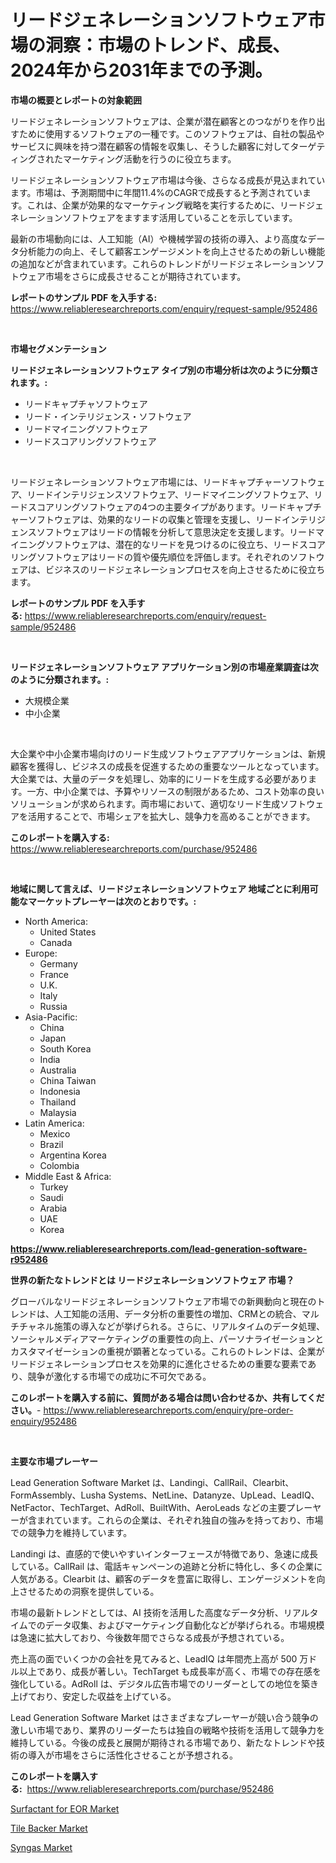 <p><h1>リードジェネレーションソフトウェア市場の洞察：市場のトレンド、成長、2024年から2031年までの予測。</h1></p><p><strong>市場の概要とレポートの対象範囲</strong></p>
<p><p>リードジェネレーションソフトウェアは、企業が潜在顧客とのつながりを作り出すために使用するソフトウェアの一種です。このソフトウェアは、自社の製品やサービスに興味を持つ潜在顧客の情報を収集し、そうした顧客に対してターゲティングされたマーケティング活動を行うのに役立ちます。</p><p>リードジェネレーションソフトウェア市場は今後、さらなる成長が見込まれています。市場は、予測期間中に年間11.4%のCAGRで成長すると予測されています。これは、企業が効果的なマーケティング戦略を実行するために、リードジェネレーションソフトウェアをますます活用していることを示しています。</p><p>最新の市場動向には、人工知能（AI）や機械学習の技術の導入、より高度なデータ分析能力の向上、そして顧客エンゲージメントを向上させるための新しい機能の追加などが含まれています。これらのトレンドがリードジェネレーションソフトウェア市場をさらに成長させることが期待されています。</p></p>
<p><strong>レポートのサンプル PDF を入手する:</strong> <a href="https://www.reliableresearchreports.com/enquiry/request-sample/952486">https://www.reliableresearchreports.com/enquiry/request-sample/952486</a></p>
<p>&nbsp;</p>
<p><strong>市場セグメンテーション</strong></p>
<p><strong>リードジェネレーションソフトウェア タイプ別の市場分析は次のように分類されます。:</strong></p>
<p><ul><li>リードキャプチャソフトウェア</li><li>リード・インテリジェンス・ソフトウェア</li><li>リードマイニングソフトウェア</li><li>リードスコアリングソフトウェア</li></ul></p>
<p>&nbsp;</p>
<p><p>リードジェネレーションソフトウェア市場には、リードキャプチャーソフトウェア、リードインテリジェンスソフトウェア、リードマイニングソフトウェア、リードスコアリングソフトウェアの4つの主要タイプがあります。リードキャプチャーソフトウェアは、効果的なリードの収集と管理を支援し、リードインテリジェンスソフトウェアはリードの情報を分析して意思決定を支援します。リードマイニングソフトウェアは、潜在的なリードを見つけるのに役立ち、リードスコアリングソフトウェアはリードの質や優先順位を評価します。それぞれのソフトウェアは、ビジネスのリードジェネレーションプロセスを向上させるために役立ちます。</p></p>
<p><strong>レポートのサンプル PDF を入手する:</strong>&nbsp;<a href="https://www.reliableresearchreports.com/enquiry/request-sample/952486">https://www.reliableresearchreports.com/enquiry/request-sample/952486</a></p>
<p>&nbsp;</p>
<p><strong> リードジェネレーションソフトウェア アプリケーション別の市場産業調査は次のように分類されます。:</strong></p>
<p><ul><li>大規模企業</li><li>中小企業</li></ul></p>
<p>&nbsp;</p>
<p><p>大企業や中小企業市場向けのリード生成ソフトウェアアプリケーションは、新規顧客を獲得し、ビジネスの成長を促進するための重要なツールとなっています。大企業では、大量のデータを処理し、効率的にリードを生成する必要があります。一方、中小企業では、予算やリソースの制限があるため、コスト効率の良いソリューションが求められます。両市場において、適切なリード生成ソフトウェアを活用することで、市場シェアを拡大し、競争力を高めることができます。</p></p>
<p><strong>このレポートを購入する:</strong>&nbsp; <a href="https://www.reliableresearchreports.com/purchase/952486">https://www.reliableresearchreports.com/purchase/952486</a></p>
<p>&nbsp;</p>
<p><strong>地域に関して言えば、リードジェネレーションソフトウェア 地域ごとに利用可能なマーケットプレーヤーは次のとおりです。:</strong></p>
<p><ul>
    <li>
        North America:
        <ul>
            <li>United States</li>
            <li>Canada</li>
        </ul>
    </li>
    <li>
        Europe:
        <ul>
            <li>Germany</li>
            <li>France</li>
            <li>U.K.</li>
            <li>Italy</li>
            <li>Russia</li>
        </ul>
    </li>
    <li>
        Asia-Pacific:
        <ul>
            <li>China</li>
            <li>Japan</li>
            <li>South Korea</li>
            <li>India</li>
            <li>Australia</li>
            <li>China Taiwan</li>
            <li>Indonesia</li>
            <li>Thailand</li>
            <li>Malaysia</li>
        </ul>
    </li>
    <li>
        Latin America:
        <ul>
            <li>Mexico</li>
            <li>Brazil</li>
            <li>Argentina Korea</li>
            <li>Colombia</li>
        </ul>
    </li>
    <li>
        Middle East & Africa:
        <ul>
            <li>Turkey</li>
            <li>Saudi</li>
            <li>Arabia</li>
            <li>UAE</li>
            <li>Korea</li>
        </ul>
    </li>
    </ul></p>
<p><strong><a href="https://www.reliableresearchreports.com/lead-generation-software-r952486">https://www.reliableresearchreports.com/lead-generation-software-r952486</a></strong>&nbsp;</p>
<p><strong>世界の新たなトレンドとは リードジェネレーションソフトウェア 市場？</strong></p>
<p><p>グローバルなリードジェネレーションソフトウェア市場での新興動向と現在のトレンドは、人工知能の活用、データ分析の重要性の増加、CRMとの統合、マルチチャネル施策の導入などが挙げられる。さらに、リアルタイムのデータ処理、ソーシャルメディアマーケティングの重要性の向上、パーソナライゼーションとカスタマイゼーションの重視が顕著となっている。これらのトレンドは、企業がリードジェネレーションプロセスを効果的に進化させるための重要な要素であり、競争が激化する市場での成功に不可欠である。</p></p>
<p><strong>このレポートを購入する前に、質問がある場合は問い合わせるか、共有してください。</strong>- <a href="https://www.reliableresearchreports.com/enquiry/pre-order-enquiry/952486">https://www.reliableresearchreports.com/enquiry/pre-order-enquiry/952486</a></p>
<p>&nbsp;</p>
<p><strong>主要な市場プレーヤー</strong></p>
<p><p>Lead Generation Software Market は、Landingi、CallRail、Clearbit、FormAssembly、Lusha Systems、NetLine、Datanyze、UpLead、LeadIQ、NetFactor、TechTarget、AdRoll、BuiltWith、AeroLeads などの主要プレーヤーが含まれています。これらの企業は、それぞれ独自の強みを持っており、市場での競争力を維持しています。</p><p>Landingi は、直感的で使いやすいインターフェースが特徴であり、急速に成長している。CallRail は、電話キャンペーンの追跡と分析に特化し、多くの企業に人気がある。Clearbit は、顧客のデータを豊富に取得し、エンゲージメントを向上させるための洞察を提供している。</p><p>市場の最新トレンドとしては、AI 技術を活用した高度なデータ分析、リアルタイムでのデータ収集、およびマーケティング自動化などが挙げられる。市場規模は急速に拡大しており、今後数年間でさらなる成長が予想されている。</p><p>売上高の面でいくつかの会社を見てみると、LeadIQ は年間売上高が 500 万ドル以上であり、成長が著しい。TechTarget も成長率が高く、市場での存在感を強化している。AdRoll は、デジタル広告市場でのリーダーとしての地位を築き上げており、安定した収益を上げている。</p><p>Lead Generation Software Market はさまざまなプレーヤーが競い合う競争の激しい市場であり、業界のリーダーたちは独自の戦略や技術を活用して競争力を維持している。今後の成長と展開が期待される市場であり、新たなトレンドや技術の導入が市場をさらに活性化させることが予想される。</p></p>
<p><strong>このレポートを購入する:</strong>&nbsp;&nbsp;<a href="https://www.reliableresearchreports.com/purchase/952486">https://www.reliableresearchreports.com/purchase/952486</a></p>
<p><p><a href="https://www.linkedin.com/pulse/surfactant-eor-market-dynamics-2024-2031-also-its-trends-grvte?trackingId=hp2XOh%2B4XjOcd0pdlFSfpQ%3D%3D">Surfactant for EOR Market</a></p><p><a href="https://www.linkedin.com/pulse/tile-backer-market-research-report-unlocks-analysis-financial-urpye?trackingId=ts47HLrc5Y88JHsj%2BhwB8g%3D%3D">Tile Backer Market</a></p><p><a href="https://www.linkedin.com/pulse/syngas-market-size-evaluating-its-trends-growth-projections-2024-j2rpe?trackingId=LXoyt7i7AOIBxuFFu2RJ9w%3D%3D">Syngas Market</a></p></p>
